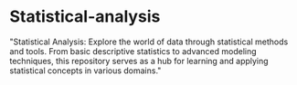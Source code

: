 # Statistical-analysis
"Statistical Analysis: Explore the world of data through statistical methods and tools. From basic descriptive statistics to advanced modeling techniques, this repository serves as a hub for learning and applying statistical concepts in various domains."
